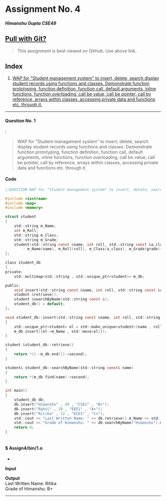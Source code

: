 

# Assignment No. 4   
##### Himanshu Gupta CSE49   

## [Pull with Git?](https://github.com/crestfalln/Class-Assignments-OOP.git)  

>This assignment is best viewed on GitHub. Use above link.

## Index

1. [WAP for "Student management system" to insert, delete, search display student records using functions and classes. Demonstrate function prototyping, function definition, function call, default arguments, inline functions, function overloading, call be value,  call be pointer, call by reference, arrays within classes, accessing private data and functions etc. through it.](#question-no-1)
 

---
#### Question No. 1  
:   
>WAP for "Student management system" to insert, delete, search display student records using functions and classes. Demonstrate function prototyping, function definition, function call, default arguments, inline functions, function overloading, call be value,  call be pointer, call by reference, arrays within classes, accessing private data and functions etc. through it.
  

#### Code
```c
//QUESTION WAP for "Student management system" to insert, delete, search display student records using functions and classes. Demonstrate function prototyping, function definition, function call, default arguments, inline functions, function overloading, call be value,  call be pointer, call by reference, arrays within classes, accessing private data and functions etc. through it.

#include <iostream>
#include <map>
#include <memory>

struct student
{
    std::string m_Name;
    int m_Roll;
    std::string m_Class;
    std::string m_Grade;
    student(std::string const &name, int roll, std::string const &a_class, std::string const &grade)
        : m_Name(name), m_Roll(roll), m_Class(a_class), m_Grade(grade){};
};

class student_db
{
private:
    std::multimap<std::string , std::unique_ptr<student>> m_db;

public:
    void insert(std::string const &name, int roll, std::string const &a_class, std::string const &grade);
    student &retrieve();
    student &searchByName(std::string const &);
    student_db() = default;
};

void student_db::insert(std::string const &name, int roll, std::string const &a_class, std::string const &grade)
{
    std::unique_ptr<student> el = std::make_unique<student>(name , roll , a_class , grade);
    m_db.insert({el->m_Name , std::move(el)});
}

student &student_db::retrieve()
{
    return *((--m_db.end())->second);
}

student& student_db::searchByName(std::string const& name)
{
    return *(m_db.find(name)->second);
}

int main()
{
    student_db db;
    db.insert("Himanshu" , 49 , "CSE1" , "B+");
    db.insert("Rahul" , 29 , "EEE1" , "A+");
    db.insert("Ritika" , 12 , "ECE1" , "C+");
    std::cout << "Last Written Name: " << db.retrieve().m_Name << std::endl;
    std::cout << "Grade of Himanshu: " << db.searchByName("Himanshu").m_Grade << std::endl;
    return 0; 
}
 
```

#### $ Assign4/bin/1.o     

-

**Input**  
 

**Output**  
Last Written Name: Ritika  
Grade of Himanshu: B+  
 

---


